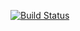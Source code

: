 [![Build Status](https://travis-ci.org/zjhmale/desert.svg?branch=master)](https://travis-ci.org/zjhmale/desert)
